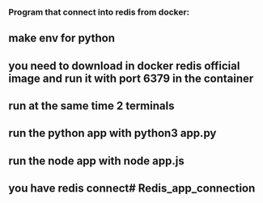 ### Program that connect into redis from docker:

## make env for python

## you need to download in docker redis official image and run it with port 6379 in the container

## run at the same time 2 terminals
## run the python app with python3 app.py
## run the node app with node app.js
## you have redis connect# Redis_app_connection
